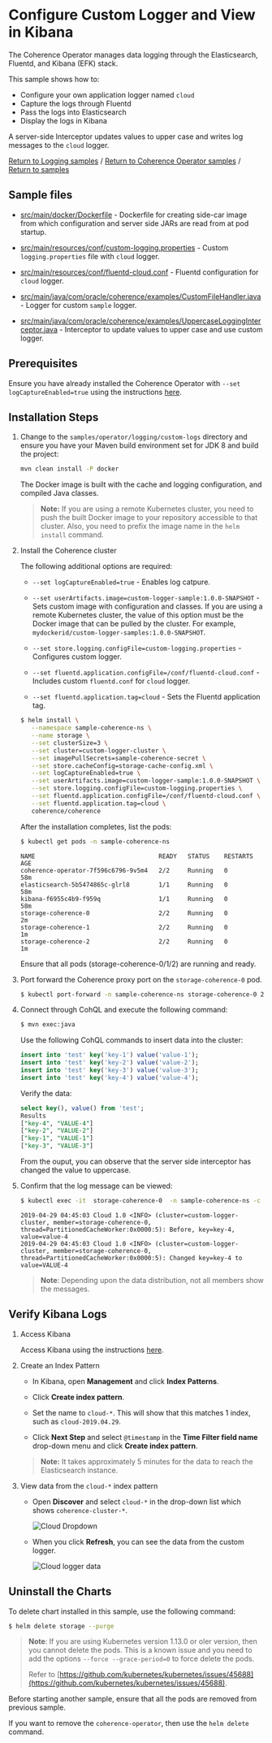 # Configure Custom Logger and View in Kibana

The Coherence Operator manages data logging through the Elasticsearch, Fluentd, and Kibana (EFK) stack.

This sample shows how to:
* Configure your own application logger named `cloud`
* Capture the logs through Fluentd
* Pass the logs into Elasticsearch
* Display the logs in Kibana

A server-side Interceptor updates values to upper case and writes log messages to the `cloud` logger.

[Return to Logging samples](../) / [Return to Coherence Operator samples](../../) / [Return to samples](../../../README.md#list-of-samples)

## Sample files

* [src/main/docker/Dockerfile](src/main/docker/Dockerfile) - Dockerfile for creating side-car image from which configuration
  and server side JARs are read from at pod startup.

* [src/main/resources/conf/custom-logging.properties](src/main/resources/conf/custom-logging.properties) - Custom `logging.properties` file with `cloud` logger.

* [src/main/resources/conf/fluentd-cloud.conf](src/main/resources/conf/fluentd-cloud.conf) - Fluentd configuration for `cloud` logger.

* [src/main/java/com/oracle/coherence/examples/CustomFileHandler.java](src/main/java/com/oracle/coherence/examples/CustomFileHandler.java) - Logger for custom `sample` logger.

* [src/main/java/com/oracle/coherence/examples/UppercaseLoggingInterceptor.java](src/main/java/com/oracle/coherence/examples/UppercaseLoggingInterceptor.java) - Interceptor to update values to upper case and use custom logger.

## Prerequisites

Ensure you have already installed the Coherence Operator with `--set logCaptureEnabled=true` using the instructions [here](../../../README.md#install-the-coherence-operator).

## Installation Steps

1. Change to the `samples/operator/logging/custom-logs` directory and ensure you have your Maven build environment set for JDK 8 and build the project:

   ```bash
   mvn clean install -P docker
   ```

   The Docker image is built with the cache and logging
   configuration, and compiled Java classes.

   > **Note:** If you are using a remote Kubernetes cluster, you need to push the built Docker image to your repository accessible to that cluster. Also, you need to prefix the image name in the `helm install` command.

1. Install the Coherence cluster

   The following additional options are required:

   * `--set logCaptureEnabled=true` - Enables log catpure.

   * `--set userArtifacts.image=custom-logger-sample:1.0.0-SNAPSHOT` - Sets custom image with configuration and classes.  If you are using a remote Kubernetes cluster, the value of this option must be the Docker image that can be pulled by the cluster.  For example, `mydockerid/custom-logger-samples:1.0.0-SNAPSHOT`.

   * `--set store.logging.configFile=custom-logging.properties` - Configures custom logger.

   * `--set fluentd.application.configFile=/conf/fluentd-cloud.conf` - Includes custom `fluentd.conf` for `cloud` logger.

   * `--set fluentd.application.tag=cloud` - Sets the Fluentd application tag.

   ```bash
   $ helm install \
      --namespace sample-coherence-ns \
      --name storage \
      --set clusterSize=3 \
      --set cluster=custom-logger-cluster \
      --set imagePullSecrets=sample-coherence-secret \
      --set store.cacheConfig=storage-cache-config.xml \
      --set logCaptureEnabled=true \
      --set userArtifacts.image=custom-logger-sample:1.0.0-SNAPSHOT \
      --set store.logging.configFile=custom-logging.properties \
      --set fluentd.application.configFile=/conf/fluentd-cloud.conf \
      --set fluentd.application.tag=cloud \
      coherence/coherence
   ```

   After the installation completes, list the pods:

   ```bash
   $ kubectl get pods -n sample-coherence-ns
   ```
   ```console
   NAME                                  READY   STATUS    RESTARTS   AGE
   coherence-operator-7f596c6796-9v5m4   2/2     Running   0          58m
   elasticsearch-5b5474865c-glrl8        1/1     Running   0          58m
   kibana-f6955c4b9-f959q                1/1     Running   0          58m
   storage-coherence-0                   2/2     Running   0          2m
   storage-coherence-1                   2/2     Running   0          1m
   storage-coherence-2                   2/2     Running   0          1m
   ```

   Ensure that all pods (storage-coherence-0/1/2) are running and ready.

1. Port forward the Coherence proxy port on the `storage-coherence-0` pod.

   ```bash
   $ kubectl port-forward -n sample-coherence-ns storage-coherence-0 20000:20000
   ```

1. Connect through CohQL and execute the following command:

   ```bash
   $ mvn exec:java
   ```

   Use the following CohQL commands to insert data into the cluster:

   ```sql
   insert into 'test' key('key-1') value('value-1');
   insert into 'test' key('key-2') value('value-2');
   insert into 'test' key('key-3') value('value-3');
   insert into 'test' key('key-4') value('value-4');
   ```

   Verify the data:

   ```sql
   select key(), value() from 'test';
   Results
   ["key-4", "VALUE-4"]
   ["key-2", "VALUE-2"]
   ["key-1", "VALUE-1"]
   ["key-3", "VALUE-3"]
   ```    

   From the ouput, you can observe that the server side interceptor has changed the value to uppercase.

1. Confirm that the log message can be viewed:

   ```bash
   $ kubectl exec -it  storage-coherence-0  -n sample-coherence-ns -c coherence -- bash -c 'cat /logs/cloud*.log'
   ```
    ```console
   2019-04-29 04:45:03 Cloud 1.0 <INFO> (cluster=custom-logger-cluster, member=storage-coherence-0, thread=PartitionedCacheWorker:0x0000:5): Before, key=key-4, value=value-4
   2019-04-29 04:45:03 Cloud 1.0 <INFO> (cluster=custom-logger-cluster, member=storage-coherence-0, thread=PartitionedCacheWorker:0x0000:5): Changed key=key-4 to value=VALUE-4
   ```

   > **Note**: Depending upon the data distribution, not all members show the messages.

## Verify Kibana Logs

1. Access Kibana

   Access Kibana using the instructions [here](../../../README.md#access-kibana).

1. Create an Index Pattern

   * In Kibana, open **Management** and click **Index Patterns**.
   * Click **Create index pattern**.

   * Set the name to `cloud-*`. This will show that this matches 1 index, such as `cloud-2019.04.29`.

   * Click **Next Step** and select `@timestamp`  in the **Time Filter field name** drop-down menu and click **Create index pattern**.

   > **Note:** It takes approximately 5 minutes for the data to reach the Elasticsearch instance.

1. View data from the `cloud-*` index pattern

   * Open **Discover** and select `cloud-*` in the drop-down list which shows `coherence-cluster-*`.

     ![Cloud Dropdown](img/cloud-dropdown.png)

   * When you click **Refresh**, you can see the data from the custom logger.

     ![Cloud logger data](img/cloud-data.png)

## Uninstall the Charts

 To delete chart installed in this sample, use the following command:

```bash
$ helm delete storage --purge
```

> **Note**: If you are using Kubernetes version 1.13.0 or oler version, then you cannot delete the pods. This is a known issue and you need to add the options `--force --grace-period=0` to force delete the pods.
>
> Refer to [https://github.com/kubernetes/kubernetes/issues/45688](https://github.com/kubernetes/kubernetes/issues/45688).


Before starting another sample, ensure that all the pods are removed from previous sample.

If you want to remove the `coherence-operator`, then use the `helm delete` command.
